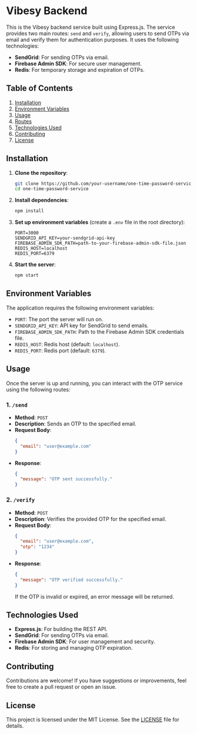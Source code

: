 # Vibesy Backend

This is the Vibesy backend service built using Express.js. The service provides two main routes: `send` and `verify`, allowing users to send OTPs via email and verify them for authentication purposes. It uses the following technologies:

- **SendGrid**: For sending OTPs via email.
- **Firebase Admin SDK**: For secure user management.
- **Redis**: For temporary storage and expiration of OTPs.

## Table of Contents
1. [Installation](#installation)
2. [Environment Variables](#environment-variables)
3. [Usage](#usage)
4. [Routes](#routes)
5. [Technologies Used](#technologies-used)
6. [Contributing](#contributing)
7. [License](#license)

## Installation

1. **Clone the repository**:
   ```bash
   git clone https://github.com/your-username/one-time-password-service.git
   cd one-time-password-service
   ```

2. **Install dependencies**:
   ```bash
   npm install
   ```

3. **Set up environment variables** (create a `.env` file in the root directory):
   ```
   PORT=3000
   SENDGRID_API_KEY=your-sendgrid-api-key
   FIREBASE_ADMIN_SDK_PATH=path-to-your-firebase-admin-sdk-file.json
   REDIS_HOST=localhost
   REDIS_PORT=6379
   ```

4. **Start the server**:
   ```bash
   npm start
   ```

## Environment Variables

The application requires the following environment variables:

- `PORT`: The port the server will run on.
- `SENDGRID_API_KEY`: API key for SendGrid to send emails.
- `FIREBASE_ADMIN_SDK_PATH`: Path to the Firebase Admin SDK credentials file.
- `REDIS_HOST`: Redis host (default: `localhost`).
- `REDIS_PORT`: Redis port (default: `6379`).

## Usage

Once the server is up and running, you can interact with the OTP service using the following routes:

### 1. `/send`

- **Method**: `POST`
- **Description**: Sends an OTP to the specified email.
- **Request Body**:
  ```json
  {
    "email": "user@example.com"
  }
  ```
- **Response**:
  ```json
  {
    "message": "OTP sent successfully."
  }
  ```

### 2. `/verify`

- **Method**: `POST`
- **Description**: Verifies the provided OTP for the specified email.
- **Request Body**:
  ```json
  {
    "email": "user@example.com",
    "otp": "1234"
  }
  ```
- **Response**:
  ```json
  {
    "message": "OTP verified successfully."
  }
  ```
  If the OTP is invalid or expired, an error message will be returned.

## Technologies Used

- **Express.js**: For building the REST API.
- **SendGrid**: For sending OTPs via email.
- **Firebase Admin SDK**: For user management and security.
- **Redis**: For storing and managing OTP expiration.

## Contributing

Contributions are welcome! If you have suggestions or improvements, feel free to create a pull request or open an issue.

## License

This project is licensed under the MIT License. See the [LICENSE](LICENSE) file for details.

